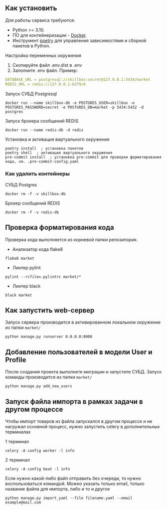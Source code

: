 ## Как установить
Для работы сервиса требуются:
- Python >= 3.10.
- ПО для контейнеризации - [Docker](https://docs.docker.com/engine/install/).
- Инструмент [poetry](https://python-poetry.org/) для управления зависимостями и сборкой пакетов в Python.

Настройка переменных окружения
1. Скопируйте файл .env.dist в .env
2. Заполните .env файл. Пример:
```yaml
DATABASE_URL = postgresql://skillbox:secret@127.0.0.1:5434/market
REDIS_URL = redis://127.0.0.1:6379/0
```

Запуск СУБД Postgresql
```shell
docker run --name skillbox-db -e POSTGRES_USER=skillbox -e POSTGRES_PASSWORD=secret -e POSTGRES_DB=market -p 5434:5432 -d postgres
```
Запуск брокера сообщений REDIS
```shell
docker run --name redis-db -d redis
```
Установка и активация виртуального окружения
```shell
poetry install  ; установка пакетов
poetry shell  ; активация виртуального окружения
pre-commit install  ; установка pre-commit для проверки форматирования кода, см. .pre-commit-config.yaml
```
### Как удалить контейнеры
СУБД Postgres
```
docker rm -f -v skillbox-db
```

Брокер сообщений REDIS
```
docker rm -f -v redis-db
```

## Проверка форматирования кода
Проверка кода выполняется из корневой папки репозитория.
* Анализатор кода flake8
```shell
flake8 market
```
* Линтер pylint
```shell
pylint --rcfile=.pylintrc market/*
```
* Линтер black
```shell
black market
```

## Как запустить web-сервер
Запуск сервера производится в активированном локальном окружение из папки `market/`
```shell
python manage.py runserver 0.0.0.0:8000
```
## Добавление пользователей в модели User и Profile
После создания проекта выполнете миграции и запустите СУБД.
Запуск команды производится из папки `market/`
```shell
python manage.py add_new_users
```

## Запуск файла импорта в рамках задачи в другом процессе
Чтобы импорт товаров из файла запускался в другом процессе и не нагружал основной процесс,
нужно запустить celery в дополнительных терминалах

1 терминал
```shell
celery -A config worker -l info
```
2 терминал
```shell
celery -A config beat -l info
```
Если нужно какой-либо файл отправить без очереди, то нужно воспользоваться командой.
Можно указать только email, только название файла для импорта, либо и то и другое
```shell
python manage.py import_yaml --file filename.yaml --email example@mail.com
```
